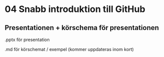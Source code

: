 # 04 Snabb introduktion till GitHub

## Presentationen + körschema för presentationen

.pptx för presentation

.md för körschemat / exempel (kommer uppdateras inom kort)
